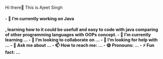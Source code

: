 Hi there👋 This is Ajeet Singh 
<h4>- 🔭 I’m currently working on Java <h4/> , learning how to it could be usefull and easy to code with java comparing of other programming languages with OOPs concept.
- 🌱 I’m currently learning ...
- 👯 I’m looking to collaborate on ...
- 🤔 I’m looking for help with ...
- 💬 Ask me about ...
- 📫 How to reach me: ...
- 😄 Pronouns: ...
- ⚡ Fun fact: ...

